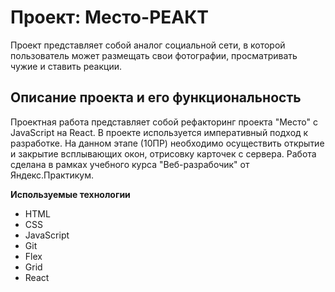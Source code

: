 # Проект: Место-РЕАКТ
Проект представляет собой аналог социальной сети, в которой пользователь может размещать свои фотографии, просматривать чужие и ставить реакции.
 
## Описание проекта и его функциональность

Проектная работа представляет собой рефакторинг проекта "Место" с JavaScript на React. В проекте используется императивный подход к разработке. На данном этапе (10ПР) необходимо осуществить открытие и закрытие всплывающих окон, отрисовку карточек с сервера.  Работа сделана в рамках учебного курса "Веб-разрабочик" от Яндекс.Практикум. 


**Используемые технологии**

* HTML
* CSS
* JavaScript
* Git
* Flex
* Grid
* React
